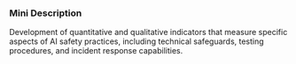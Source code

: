 ### Mini Description

Development of quantitative and qualitative indicators that measure specific aspects of AI safety practices, including technical safeguards, testing procedures, and incident response capabilities.
